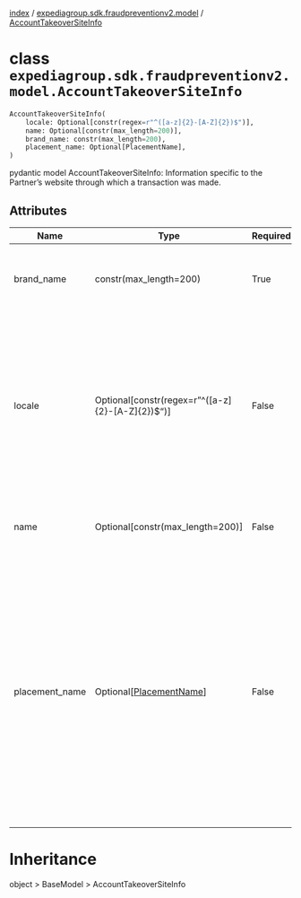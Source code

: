 [index](index.md) /
[expediagroup.sdk.fraudpreventionv2.model](expediagroup.sdk.fraudpreventionv2.model.md)
/ [AccountTakeoverSiteInfo](AccountTakeoverSiteInfo.md)

# class `expediagroup.sdk.fraudpreventionv2.model.AccountTakeoverSiteInfo`

```python
AccountTakeoverSiteInfo(
    locale: Optional[constr(regex=r"^([a-z]{2}-[A-Z]{2})$")],
    name: Optional[constr(max_length=200)],
    brand_name: constr(max_length=200),
    placement_name: Optional[PlacementName],
)
```

pydantic model AccountTakeoverSiteInfo: Information specific to the
Partner’s website through which a transaction was made.

## Attributes

| Name           | Type                                                   | Required | Description                                                                                                                                                                                                                                                                               |
| -------------- | ------------------------------------------------------ | -------- | ----------------------------------------------------------------------------------------------------------------------------------------------------------------------------------------------------------------------------------------------------------------------------------------- |
| brand_name     | constr(max_length=200)                                 | True     | The trademark brand name that is displayed to a user on the website.                                                                                                                                                                                                                      |
| locale         | Optional\[constr(regex=r”^(\[a-z\]{2}-\[A-Z\]{2})$“)\] | False    | The locale of the website a user is accessing, which is separate from the user configured browser locale, in ISO 639-2 language code format and in ISO 3166-1 country code format.                                                                                                        |
| name           | Optional\[constr(max_length=200)\]                     | False    | Name of the website from which the event is generated.                                                                                                                                                                                                                                    |
| placement_name | Optional\[[PlacementName](PlacementName.md)\]          | False    | The categorized name of the page where a user initiated event is being evaluated.<br/>- `LOGIN` - Applicable if the user initiated this account event from a login web page.<br/>- `PASSWORD_RESET` - Applicable if the user initiated this account event from a password reset web page. |

# Inheritance

object > BaseModel > AccountTakeoverSiteInfo
